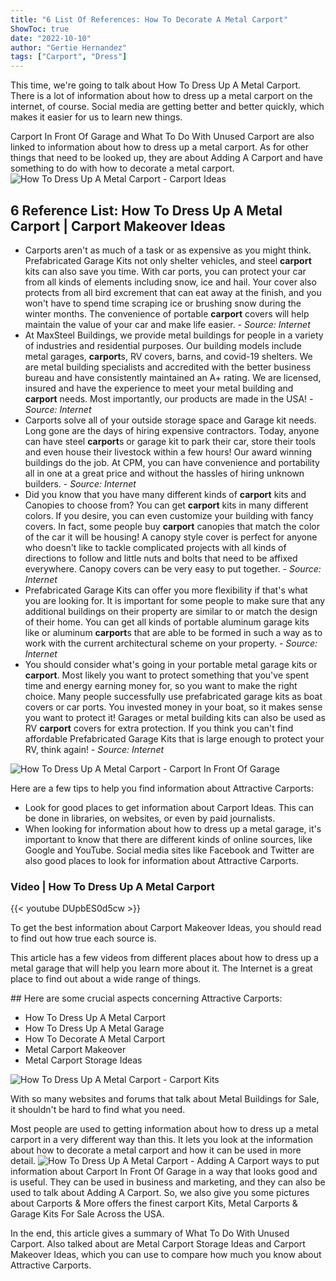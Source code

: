 ```yaml
---
title: "6 List Of References: How To Decorate A Metal Carport"
ShowToc: true 
date: "2022-10-10"
author: "Gertie Hernandez" 
tags: ["Carport", "Dress"]
---
```


	
This time, we're going to talk about How To Dress Up A Metal Carport. There is a lot of information about how to dress up a metal carport on the internet, of course. Social media are getting better and better quickly, which makes it easier for us to learn new things.

Carport In Front Of Garage and What To Do With Unused Carport are also linked to information about how to dress up a metal carport. As for other things that need to be looked up, they are about Adding A Carport and have something to do with how to decorate a metal carport.
<img loading="lazy" src="https://i.pinimg.com/736x/e8/6f/b0/e86fb078e21feb52a3094fb7516e4e02.jpg" onerror="this.onerror=null;this.src='https://blogger.googleusercontent.com/img/a/AVvXsEhe7F7TRXHtjiKvHb5vS7DmnxvpHiDyoYyYvm1nHB3Qp2_w3BnM6A2eq4v7FYxCC9bfZt3a9vIMtAYEKUiaDQbHMg-ViyGmRIj39MLp0bGFfgfYw1Dc9q_H-T0wiTm3l0Uq42dETrN9eC8aGJ9_IORZsxST1AcLR7np1koOfcc7tnHa4S8Mwz_xD9d0=s16000';" alt="How To Dress Up A Metal Carport - Carport Ideas" >

## 6 Reference List: How To Dress Up A Metal Carport | Carport Makeover Ideas
-   Carports aren't as much of a task or as expensive as you might think. Prefabricated Garage Kits not only shelter vehicles, and steel **carport** kits can also save you time. With car ports, you can protect your car from all kinds of elements including snow, ice and hail. Your cover also protects from all bird excrement that can eat away at the finish, and you won't have to spend time scraping ice or brushing snow during the winter months. The convenience of portable **carport** covers will help maintain the value of your car and make life easier. - <cite>Source: Internet</cite>
-   At MaxSteel Buildings, we provide metal buildings for people in a variety of industries and residential purposes. Our building models include metal garages, **carport**s, RV covers, barns, and covid-19 shelters. We are metal building specialists and accredited with the better business bureau and have consistently maintained an A+ rating. We are licensed, insured and have the experience to meet your metal building and **carport** needs. Most importantly, our products are made in the USA! - <cite>Source: Internet</cite>
-   Carports solve all of your outside storage space and Garage kit needs. Long gone are the days of hiring expensive contractors. Today, anyone can have steel **carport**s or garage kit to park their car, store their tools and even house their livestock within a few hours! Our award winning buildings do the job. At CPM, you can have convenience and portability all in one at a great price and without the hassles of hiring unknown builders. - <cite>Source: Internet</cite>
-   Did you know that you have many different kinds of **carport** kits and Canopies to choose from? You can get **carport** kits in many different colors. If you desire, you can even customize your building with fancy covers. In fact, some people buy **carport** canopies that match the color of the car it will be housing! A canopy style cover is perfect for anyone who doesn't like to tackle complicated projects with all kinds of directions to follow and little nuts and bolts that need to be affixed everywhere. Canopy covers can be very easy to put together. - <cite>Source: Internet</cite>
-   Prefabricated Garage Kits can offer you more flexibility if that's what you are looking for. It is important for some people to make sure that any additional buildings on their property are similar to or match the design of their home. You can get all kinds of portable aluminum garage kits like or aluminum **carport**s that are able to be formed in such a way as to work with the current architectural scheme on your property. - <cite>Source: Internet</cite>
-   You should consider what's going in your portable metal garage kits or **carport**. Most likely you want to protect something that you've spent time and energy earning money for, so you want to make the right choice. Many people successfully use prefabricated garage kits as boat covers or car ports. You invested money in your boat, so it makes sense you want to protect it! Garages or metal building kits can also be used as RV **carport** covers for extra protection. If you think you can't find affordable Prefabricated Garage Kits that is large enough to protect your RV, think again! - <cite>Source: Internet</cite>


<img loading="lazy" src="https://c2.staticflickr.com/4/3104/3140493042_a93f7802f8.jpg" onerror="this.onerror=null;this.src='https://blogger.googleusercontent.com/img/a/AVvXsEhe7F7TRXHtjiKvHb5vS7DmnxvpHiDyoYyYvm1nHB3Qp2_w3BnM6A2eq4v7FYxCC9bfZt3a9vIMtAYEKUiaDQbHMg-ViyGmRIj39MLp0bGFfgfYw1Dc9q_H-T0wiTm3l0Uq42dETrN9eC8aGJ9_IORZsxST1AcLR7np1koOfcc7tnHa4S8Mwz_xD9d0=s16000';" alt="How To Dress Up A Metal Carport - Carport In Front Of Garage" >

Here are a few tips to help you find information about Attractive Carports:
- Look for good places to get information about Carport Ideas. This can be done in libraries, on websites, or even by paid journalists.
- When looking for information about how to dress up a metal garage, it's important to know that there are different kinds of online sources, like Google and YouTube. Social media sites like Facebook and Twitter are also good places to look for information about Attractive Carports.

### Video | How To Dress Up A Metal Carport
{{< youtube DUpbES0d5cw >}} 

To get the best information about Carport Makeover Ideas, you should read to find out how true each source is.

This article has a few videos from different places about how to dress up a metal garage that will help you learn more about it. The Internet is a great place to find out about a wide range of things.
<script async="async" data-cfasync="false" src="//normallydemandedalter.com/fe63df3c5408708b15d8dc3d9b206b31/invoke.js"></script>
<div id="container-fe63df3c5408708b15d8dc3d9b206b31"></div>
## Here are some crucial aspects concerning Attractive Carports:

- How To Dress Up A Metal Carport
- How To Dress Up A Metal Garage
- How To Decorate A Metal Carport
- Metal Carport Makeover
- Metal Carport Storage Ideas

 <img loading="lazy" src="https://i.pinimg.com/736x/d9/63/f3/d963f3805262780429513422e54206be.jpg" onerror="this.onerror=null;this.src='https://blogger.googleusercontent.com/img/a/AVvXsEhe7F7TRXHtjiKvHb5vS7DmnxvpHiDyoYyYvm1nHB3Qp2_w3BnM6A2eq4v7FYxCC9bfZt3a9vIMtAYEKUiaDQbHMg-ViyGmRIj39MLp0bGFfgfYw1Dc9q_H-T0wiTm3l0Uq42dETrN9eC8aGJ9_IORZsxST1AcLR7np1koOfcc7tnHa4S8Mwz_xD9d0=s16000';" alt="How To Dress Up A Metal Carport - Carport Kits" >

With so many websites and forums that talk about Metal Buildings for Sale, it shouldn't be hard to find what you need.

Most people are used to getting information about how to dress up a metal carport in a very different way than this. It lets you look at the information about how to decorate a metal carport and how it can be used in more detail.
<img loading="lazy" src="https://i.pinimg.com/736x/d0/43/61/d04361dbbc49ab7961753f32f392f151.jpg" onerror="this.onerror=null;this.src='https://blogger.googleusercontent.com/img/a/AVvXsEhe7F7TRXHtjiKvHb5vS7DmnxvpHiDyoYyYvm1nHB3Qp2_w3BnM6A2eq4v7FYxCC9bfZt3a9vIMtAYEKUiaDQbHMg-ViyGmRIj39MLp0bGFfgfYw1Dc9q_H-T0wiTm3l0Uq42dETrN9eC8aGJ9_IORZsxST1AcLR7np1koOfcc7tnHa4S8Mwz_xD9d0=s16000';" alt="How To Dress Up A Metal Carport - Adding A Carport" >
ways to put information about Carport In Front Of Garage in a way that looks good and is useful. They can be used in business and marketing, and they can also be used to talk about Adding A Carport. So, we also give you some pictures about Carports & More offers the finest carport Kits, Metal Carports & Garage Kits For Sale Across the USA.

In the end, this article gives a summary of What To Do With Unused Carport. Also talked about are Metal Carport Storage Ideas and Carport Makeover Ideas, which you can use to compare how much you know about Attractive Carports.
	
	
	
	

